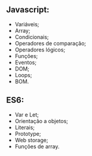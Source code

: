 ## Javascript:

- Variáveis;
- Array;
- Condicionais;
- Operadores de comparação;
- Operadores lógicos;
- Funções;
- Eventos;
- DOM;
- Loops;
- BOM.

## ES6:

- Var e Let;
- Orientação a objetos;
- Literais;
- Prototype;
- Web storage;
- Funções de array.
